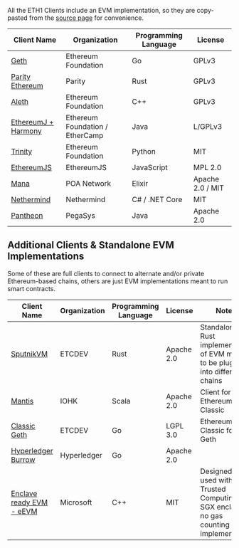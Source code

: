 <!-- TITLE: Ethereum Virtual Machine (EVM) Implementations -->
<!-- SUBTITLE: A list of all the EVM implementations, including private chains -->

All the ETH1 Clients include an EVM implementation, so they are copy-pasted from the [source page](/eth1/clients) for convenience.

|Client Name|Organization|Programming Language|License|
|---|---|---|---|
|[Geth](https://github.com/ethereum/go-ethereum)|Ethereum Foundation|Go|GPLv3|
|[Parity Ethereum](https://github.com/paritytech/parity-ethereum)|Parity|Rust|GPLv3|
|[Aleth](https://github.com/ethereum/aleth)|Ethereum Foundation|C++|GPLv3|
|[EthereumJ + Harmony](https://github.com/ethereum/ethereumj)|Ethereum Foundation / EtherCamp|Java|L/GPLv3|
|[Trinity](https://trinity.ethereum.org/)|Ethereum Foundation|Python|MIT|
|[EthereumJS](https://ethereumjs.github.io/)|EthereumJS|JavaScript|MPL 2.0|
|[Mana](https://github.com/mana-ethereum/mana)|POA Network|Elixir|Apache 2.0 / MIT|
|[Nethermind](https://github.com/tkstanczak/nethermind)|Nethermind|C# / .NET Core|MIT|
|[Pantheon](https://github.com/PegaSysEng/pantheon/)|PegaSys|Java|Apache 2.0|

## Additional Clients & Standalone EVM Implementations

Some of these are full clients to connect to alternate and/or private Ethereum-based chains, others are just EVM implementations meant to run smart contracts.

|Client Name|Organization|Programming Language|License|Notes|
|---|---|---|---|---|
|[SputnikVM](https://github.com/ETCDEVTeam/sputnikvm)|ETCDEV|Rust|Apache 2.0|Standalone Rust implementation of EVM meant to be plugged into different chains|
|[Mantis](https://github.com/input-output-hk/mantis/)|IOHK|Scala|Apache 2.0|Client for Ethereum Classic|
|[Classic Geth](https://github.com/ethereumproject/go-ethereum)|ETCDEV|Go|LGPL 3.0|Ethereum Classic fork of Geth|
|[Hyperledger Burrow](https://github.com/hyperledger/burrow)|Hyperledger|Go|Apache 2.0||
|[Enclave ready EVM - eEVM](https://github.com/microsoft/eevm)|Microsoft|C++|MIT|Designed to be used with Trusted Computing eg. SGX enclaves; no gas counting implemented|

